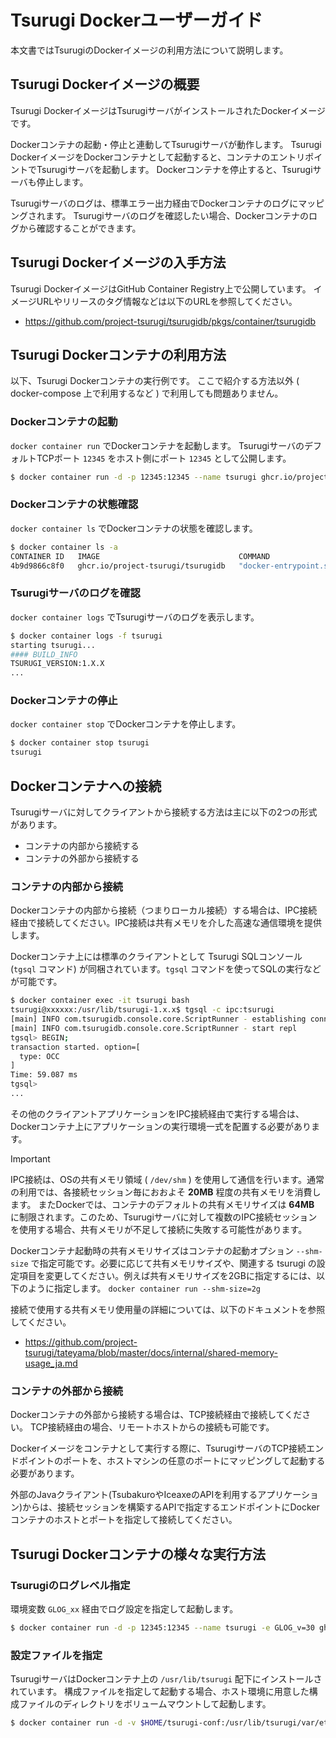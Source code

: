 # Tsurugi Dockerユーザーガイド

本文書ではTsurugiのDockerイメージの利用方法について説明します。

## Tsurugi Dockerイメージの概要

Tsurugi DockerイメージはTsurugiサーバがインストールされたDockerイメージです。

Dockerコンテナの起動・停止と連動してTsurugiサーバが動作します。
Tsurugi DockerイメージをDockerコンテナとして起動すると、コンテナのエントリポイントでTsurugiサーバを起動します。
Dockerコンテナを停止すると、Tsurugiサーバも停止します。

Tsurugiサーバのログは、標準エラー出力経由でDockerコンテナのログにマッピングされます。
Tsurugiサーバのログを確認したい場合、Dockerコンテナのログから確認することができます。

## Tsurugi Dockerイメージの入手方法

Tsurugi DockerイメージはGitHub Container Registry上で公開しています。
イメージURLやリリースのタグ情報などは以下のURLを参照してください。

- https://github.com/project-tsurugi/tsurugidb/pkgs/container/tsurugidb

## Tsurugi Dockerコンテナの利用方法

以下、Tsurugi Dockerコンテナの実行例です。
ここで紹介する方法以外 ( docker-compose 上で利用するなど ) で利用しても問題ありません。

### Dockerコンテナの起動

`docker container run` でDockerコンテナを起動します。
TsurugiサーバのデフォルトTCPポート `12345` をホスト側にポート `12345` として公開します。

```sh
$ docker container run -d -p 12345:12345 --name tsurugi ghcr.io/project-tsurugi/tsurugidb
```

### Dockerコンテナの状態確認

`docker container ls` でDockerコンテナの状態を確認します。

```sh
$ docker container ls -a
CONTAINER ID   IMAGE                               COMMAND                  CREATED          STATUS                    PORTS                                           NAMES
4b9d9866c8f0   ghcr.io/project-tsurugi/tsurugidb   "docker-entrypoint.sh"   13 seconds ago   Up 8 seconds              0.0.0.0:12345->12345/tcp, :::12345->12345/tcp   tsurugi
```

### Tsurugiサーバのログを確認

`docker container logs` でTsurugiサーバのログを表示します。

```sh
$ docker container logs -f tsurugi
starting tsurugi...
#### BUILD_INFO
TSURUGI_VERSION:1.X.X
...
```

### Dockerコンテナの停止

`docker container stop` でDockerコンテナを停止します。

```sh
$ docker container stop tsurugi
tsurugi
```

## Dockerコンテナへの接続

Tsurugiサーバに対してクライアントから接続する方法は主に以下の2つの形式があります。

- コンテナの内部から接続する
- コンテナの外部から接続する

### コンテナの内部から接続

Dockerコンテナの内部から接続（つまりローカル接続）する場合は、IPC接続経由で接続してください。IPC接続は共有メモリを介した高速な通信環境を提供します。

Dockerコンテナ上には標準のクライアントとして Tsurugi SQLコンソール (`tgsql` コマンド) が同梱されています。`tgsql` コマンドを使ってSQLの実行などが可能です。

```sh
$ docker container exec -it tsurugi bash
tsurugi@xxxxxx:/usr/lib/tsurugi-1.x.x$ tgsql -c ipc:tsurugi
[main] INFO com.tsurugidb.console.core.ScriptRunner - establishing connection: ipc:tsurugi
[main] INFO com.tsurugidb.console.core.ScriptRunner - start repl
tgsql> BEGIN;
transaction started. option=[
  type: OCC
]
Time: 59.087 ms
tgsql>
...
```

その他のクライアントアプリケーションをIPC接続経由で実行する場合は、Dockerコンテナ上にアプリケーションの実行環境一式を配置する必要があります。

> [!IMPORTANT]
> IPC接続は、OSの共有メモリ領域 ( `/dev/shm` ) を使用して通信を行います。通常の利用では、各接続セッション毎におおよそ **20MB** 程度の共有メモリを消費します。
> またDockerでは、コンテナのデフォルトの共有メモリサイズは **64MB** に制限されます。このため、Tsurugiサーバに対して複数のIPC接続セッションを使用する場合、共有メモリが不足して接続に失敗する可能性があります。
>
> Dockerコンテナ起動時の共有メモリサイズはコンテナの起動オプション `--shm-size` で指定可能です。必要に応じて共有メモリサイズや、関連する tsurugi の設定項目を変更してください。例えば共有メモリサイズを2GBに指定するには、以下のように指定します。
> ```docker container run --shm-size=2g```
>
> 接続で使用する共有メモリ使用量の詳細については、以下のドキュメントを参照してください。
> - https://github.com/project-tsurugi/tateyama/blob/master/docs/internal/shared-memory-usage_ja.md

### コンテナの外部から接続

Dockerコンテナの外部から接続する場合は、TCP接続経由で接続してください。
TCP接続経由の場合、リモートホストからの接続も可能です。

Dockerイメージをコンテナとして実行する際に、TsurugiサーバのTCP接続エンドポイントのポートを、ホストマシンの任意のポートにマッピングして起動する必要があります。

外部のJavaクライアント(TsubakuroやIceaxeのAPIを利用するアプリケーション)からは、接続セッションを構築するAPIで指定するエンドポイントにDockerコンテナのホストとポートを指定して接続してください。

## Tsurugi Dockerコンテナの様々な実行方法

### Tsurugiのログレベル指定

環境変数 `GLOG_xx` 経由でログ設定を指定して起動します。

```sh
$ docker container run -d -p 12345:12345 --name tsurugi -e GLOG_v=30 ghcr.io/project-tsurugi/tsurugidb
```

### 設定ファイルを指定

TsurugiサーバはDockerコンテナ上の `/usr/lib/tsurugi` 配下にインストールされています。
構成ファイルを指定して起動する場合、ホスト環境に用意した構成ファイルのディレクトリをボリュームマウントして起動します。

```sh
$ docker container run -d -v $HOME/tsurugi-conf:/usr/lib/tsurugi/var/etc --name tsurugi ghcr.io/project-tsurugi/tsurugidb
```
